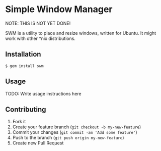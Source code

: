 # Simple Window Manager

NOTE: THIS IS NOT YET DONE!

SWM is a utility to place and resize windows, written for Ubuntu. It might work with other *nix distributions.

## Installation

    $ gem install swm

## Usage

TODO: Write usage instructions here

## Contributing

1. Fork it
2. Create your feature branch (`git checkout -b my-new-feature`)
3. Commit your changes (`git commit -am 'Add some feature'`)
4. Push to the branch (`git push origin my-new-feature`)
5. Create new Pull Request
